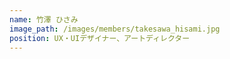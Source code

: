 ```yaml
---
name: 竹澤 ひさみ
image_path: /images/members/takesawa_hisami.jpg
position: UX・UIデザイナー、アートディレクター
---
```


